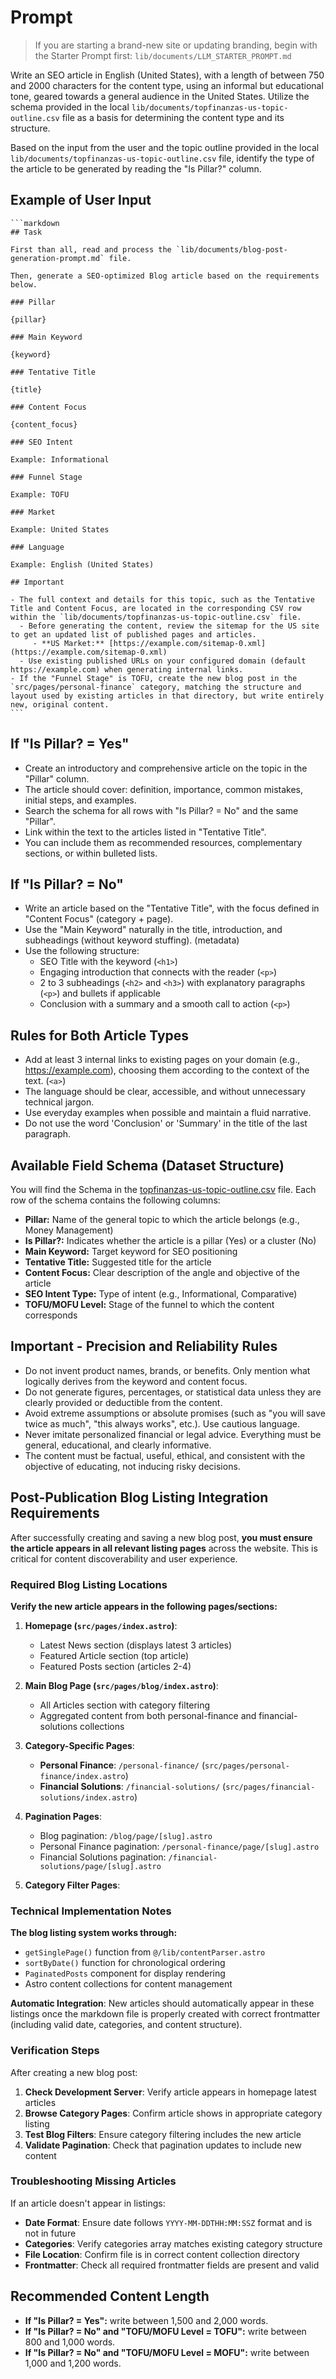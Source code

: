 # Prompt

> If you are starting a brand-new site or updating branding, begin with the Starter Prompt first:
> `lib/documents/LLM_STARTER_PROMPT.md`

Write an SEO article in English (United States), with a length of between 750 and 2000 characters for the content type, using an informal but educational tone, geared towards a general audience in the United States. Utilize the schema provided in the local `lib/documents/topfinanzas-us-topic-outline.csv` file as a basis for determining the content type and its structure.

Based on the input from the user and the topic outline provided in the local `lib/documents/topfinanzas-us-topic-outline.csv` file, identify the type of the article to be generated by reading the "Is Pillar?" column.

## Example of User Input

    ```markdown
    ## Task

    First than all, read and process the `lib/documents/blog-post-generation-prompt.md` file.

    Then, generate a SEO-optimized Blog article based on the requirements below.

    ### Pillar

    {pillar}

    ### Main Keyword

    {keyword}

    ### Tentative Title

    {title}

    ### Content Focus

    {content_focus}

    ### SEO Intent

    Example: Informational

    ### Funnel Stage

    Example: TOFU

    ### Market

    Example: United States

    ### Language

    Example: English (United States)

    ## Important

    - The full context and details for this topic, such as the Tentative Title and Content Focus, are located in the corresponding CSV row within the `lib/documents/topfinanzas-us-topic-outline.csv` file.
      - Before generating the content, review the sitemap for the US site to get an updated list of published pages and articles.
         - **US Market:** [https://example.com/sitemap-0.xml](https://example.com/sitemap-0.xml)
      - Use existing published URLs on your configured domain (default https://example.com) when generating internal links.
    - If the "Funnel Stage" is TOFU, create the new blog post in the `src/pages/personal-finance` category, matching the structure and layout used by existing articles in that directory, but write entirely new, original content.
    ```

## If "Is Pillar? \= Yes"

- Create an introductory and comprehensive article on the topic in the "Pillar" column.
- The article should cover: definition, importance, common mistakes, initial steps, and examples.
- Search the schema for all rows with "Is Pillar? \= No" and the same "Pillar".
- Link within the text to the articles listed in "Tentative Title".
- You can include them as recommended resources, complementary sections, or within bulleted lists.

## If "Is Pillar? \= No"

- Write an article based on the "Tentative Title", with the focus defined in "Content Focus" (category \+ page).
- Use the "Main Keyword" naturally in the title, introduction, and subheadings (without keyword stuffing). (metadata)
- Use the following structure:
  - SEO Title with the keyword (`<h1>`)
  - Engaging introduction that connects with the reader (`<p>`)
  - 2 to 3 subheadings (`<h2>` and `<h3>`) with explanatory paragraphs (`<p>`) and bullets if applicable
  - Conclusion with a summary and a smooth call to action (`<p>`)

## Rules for Both Article Types

- Add at least 3 internal links to existing pages on your domain (e.g., <https://example.com>), choosing them according to the context of the text. (`<a>`)
- The language should be clear, accessible, and without unnecessary technical jargon.
- Use everyday examples when possible and maintain a fluid narrative.
- Do not use the word 'Conclusion' or 'Summary' in the title of the last paragraph.

## Available Field Schema (Dataset Structure)

You will find the Schema in the [topfinanzas-us-topic-outline.csv](lib/documents/topfinanzas-us-topic-outline.csv) file. Each row of the schema contains the following columns:

- **Pillar:** Name of the general topic to which the article belongs (e.g., Money Management)
- **Is Pillar?:** Indicates whether the article is a pillar (Yes) or a cluster (No)
- **Main Keyword:** Target keyword for SEO positioning
- **Tentative Title:** Suggested title for the article
- **Content Focus:** Clear description of the angle and objective of the article
- **SEO Intent Type:** Type of intent (e.g., Informational, Comparative)
- **TOFU/MOFU Level:** Stage of the funnel to which the content corresponds

## Important \- Precision and Reliability Rules

- Do not invent product names, brands, or benefits. Only mention what logically derives from the keyword and content focus.
- Do not generate figures, percentages, or statistical data unless they are clearly provided or deductible from the content.
- Avoid extreme assumptions or absolute promises (such as "you will save twice as much", "this always works", etc.). Use cautious language.
- Never imitate personalized financial or legal advice. Everything must be general, educational, and clearly informative.
- The content must be factual, useful, ethical, and consistent with the objective of educating, not inducing risky decisions.

## Post-Publication Blog Listing Integration Requirements

After successfully creating and saving a new blog post, **you must ensure the article appears in all relevant listing pages** across the website. This is critical for content discoverability and user experience.

### Required Blog Listing Locations

**Verify the new article appears in the following pages/sections:**

1. **Homepage (`src/pages/index.astro`)**:
   - Latest News section (displays latest 3 articles)
   - Featured Article section (top article)
   - Featured Posts section (articles 2-4)

2. **Main Blog Page (`src/pages/blog/index.astro`)**:
   - All Articles section with category filtering
   - Aggregated content from both personal-finance and financial-solutions collections

3. **Category-Specific Pages**:
   - **Personal Finance**: `/personal-finance/` (`src/pages/personal-finance/index.astro`)
   - **Financial Solutions**: `/financial-solutions/` (`src/pages/financial-solutions/index.astro`)

4. **Pagination Pages**:
   - Blog pagination: `/blog/page/[slug].astro`
   - Personal Finance pagination: `/personal-finance/page/[slug].astro`
   - Financial Solutions pagination: `/financial-solutions/page/[slug].astro`

5. **Category Filter Pages**:

### Technical Implementation Notes

**The blog listing system works through:**

- `getSinglePage()` function from `@/lib/contentParser.astro`
- `sortByDate()` function for chronological ordering
- `PaginatedPosts` component for display rendering
- Astro content collections for content management

**Automatic Integration**: New articles should automatically appear in these listings once the markdown file is properly created with correct frontmatter (including valid date, categories, and content structure).

### Verification Steps

After creating a new blog post:

1. **Check Development Server**: Verify article appears in homepage latest articles
2. **Browse Category Pages**: Confirm article shows in appropriate category listing
3. **Test Blog Filters**: Ensure category filtering includes the new article
4. **Validate Pagination**: Check that pagination updates to include new content

### Troubleshooting Missing Articles

If an article doesn't appear in listings:

- **Date Format**: Ensure date follows `YYYY-MM-DDTHH:MM:SSZ` format and is not in future
- **Categories**: Verify categories array matches existing category structure
- **File Location**: Confirm file is in correct content collection directory
- **Frontmatter**: Check all required frontmatter fields are present and valid

## Recommended Content Length

- **If "Is Pillar? \= Yes":** write between 1,500 and 2,000 words.
- **If "Is Pillar? \= No" and "TOFU/MOFU Level \= TOFU":** write between 800 and 1,000 words.
- **If "Is Pillar? \= No" and "TOFU/MOFU Level \= MOFU":** write between 1,000 and 1,200 words.
